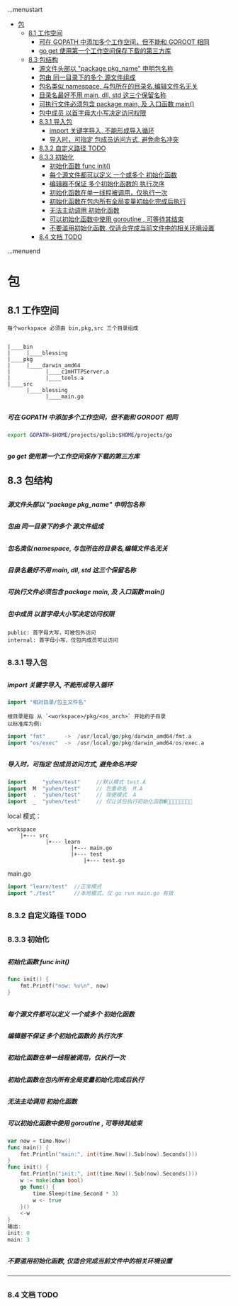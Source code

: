 ...menustart

- [包](#5442dfce9bae4548d3851889266c5381)
    - [8.1 工作空间](#de9cc15b3a9e2ba75fda079cc5b28e1f)
        - [可在 GOPATH 中添加多个工作空间，但不能和 GOROOT 相同](#b3e0604118859c109dd897ac7ae854f8)
        - [go get 使用第一个工作空间保存下载的第三方库](#913047a1d520b9ffb6ca7aec854b966c)
    - [8.3 包结构](#0dbeeae9f285bcc430fd68fe456e41b3)
        - [源文件头部以  "package pkg_name" 申明包名称](#0c04edb05053e4d7e495c33b906f4485)
        - [包由 同一目录下的多个 源文件组成](#6938f144bcee557efd011309c199e35e)
        - [包名类似 namespace, 与包所在的目录名,编辑文件名无关](#e17b159af5c5ad59d85168752c6428f1)
        - [目录名最好不用 main, dll, std 这三个保留名称](#e7c8ec2bebe87fc347307b7aed9b0469)
        - [可执行文件必须包含 package main, 及 入口函数 main()](#aa701bd12fb529e83f40eb243c75e782)
        - [包中成员 以首字母大小写决定访问权限](#f02028bd734d65715515416056124dc4)
        - [8.3.1 导入包](#f62e6d06725318423ee08bd8a4ed2e7d)
            - [import 关键字导入, 不能形成导入循环](#7dba5b53facd739c0eab95743310162a)
            - [导入时，可指定 包成员访问方式, 避免命名冲突](#a6b9ea4812ebe5edb3aeaccc19dbc584)
        - [8.3.2 自定义路径 TODO](#bc316ed1f50721e986d3778dbb98900c)
        - [8.3.3 初始化](#bd32478b325dcb90a9aa82078eb68e07)
            - [初始化函数 func init()](#1c67af6fda4f5fc80c00a7020a74914e)
            - [每个源文件都可以定义 一个或多个 初始化函数](#e0e5e502f607443792fa83dc2e4707db)
            - [编辑器不保证 多个初始化函数的 执行次序](#cd1c90ededc5d3a9ca7a76705db7a874)
            - [初始化函数在单一线程被调用，仅执行一次](#d0e07d685ddabb136c2e116a2d88a07c)
            - [初始化函数在包内所有全局变量初始化完成后执行](#8009dbeb820d7018e73bcf1ff0c7afd1)
            - [无法主动调用 初始化函数](#4d5af1b2778d1d186a0bf2663bfe7186)
            - [可以初始化函数中使用 goroutine , 可等待其结束](#e6bb68503f344f18a7066f6431a5b7a7)
            - [不要滥用初始化函数, 仅适合完成当前文件中的相关环境设置](#688c0716b76107dd51aa2613615246b9)
        - [8.4 文档 TODO](#b99256f3c5776118ab291be9233de98d)

...menuend


<h2 id="5442dfce9bae4548d3851889266c5381"></h2>


# 包




<h2 id="de9cc15b3a9e2ba75fda079cc5b28e1f"></h2>


## 8.1 工作空间

    每个workspace 必须由 bin,pkg,src 三个目录组成


    |____bin
    |     |____blessing
    |____pkg
    |     |____darwin_amd64
    |           |____c1mHTTPServer.a
    |           |____tools.a
    |____src
          |____blessing
                |____main.go


<h2 id="b3e0604118859c109dd897ac7ae854f8"></h2>


##### 可在 GOPATH 中添加多个工作空间，但不能和 GOROOT 相同

```bash
export GOPATH=$HOME/projects/golib:$HOME/projects/go
```

<h2 id="913047a1d520b9ffb6ca7aec854b966c"></h2>


##### go get 使用第一个工作空间保存下载的第三方库


<h2 id="0dbeeae9f285bcc430fd68fe456e41b3"></h2>


## 8.3 包结构

<h2 id="0c04edb05053e4d7e495c33b906f4485"></h2>


##### 源文件头部以  "package pkg_name" 申明包名称
<h2 id="6938f144bcee557efd011309c199e35e"></h2>


##### 包由 同一目录下的多个 源文件组成
<h2 id="e17b159af5c5ad59d85168752c6428f1"></h2>


##### 包名类似 namespace, 与包所在的目录名,编辑文件名无关
<h2 id="e7c8ec2bebe87fc347307b7aed9b0469"></h2>


##### 目录名最好不用 main, dll, std 这三个保留名称
<h2 id="aa701bd12fb529e83f40eb243c75e782"></h2>


##### 可执行文件必须包含 package main, 及 入口函数 main()
<h2 id="f02028bd734d65715515416056124dc4"></h2>


##### 包中成员 以首字母大小写决定访问权限

    public: 首字母大写，可被包外访问
    internal: 首字母小写，仅包内成员可以访问

<h2 id="f62e6d06725318423ee08bd8a4ed2e7d"></h2>


### 8.3.1 导入包

<h2 id="7dba5b53facd739c0eab95743310162a"></h2>


##### import 关键字导入, 不能形成导入循环

```go
import "相对目录/包主文件名"
```

    根目录是指 从 `<workspace>/pkg/<os_arch>` 开始的子目录
    以标准库为例:

```go
import "fmt"      ->  /usr/local/go/pkg/darwin_amd64/fmt.a
import "os/exec"  ->  /usr/local/go/pkg/darwin_amd64/os/exec.a
```

<h2 id="a6b9ea4812ebe5edb3aeaccc19dbc584"></h2>


##### 导入时，可指定 包成员访问方式, 避免命名冲突

```go
import     "yuhen/test"     //默认模式 test.A
import  M  "yuhen/test"     // 包重命名  M.A
import  .  "yuhen/test"     // 简便模式  A
import  _  "yuhen/test"     // 仅让该包执行初始化函数�􏱍􏱎􏴄􏳷􏳔􏳃􏰃􏰌
```

local 模式：

    workspace
        |+--- src
                |+--- learn
                        |+--- main.go 
                        |+--- test
                            |+--- test.go


main.go
```go
import "learn/test"  //正常模式
import "./test"      //本地模式，仅 go run main.go 有效
```


<h2 id="bc316ed1f50721e986d3778dbb98900c"></h2>


### 8.3.2 自定义路径 TODO

<h2 id="bd32478b325dcb90a9aa82078eb68e07"></h2>


### 8.3.3 初始化

<h2 id="1c67af6fda4f5fc80c00a7020a74914e"></h2>


##### 初始化函数 func init() 

```go
func init() {
    fmt.Printf("now: %v\n", now)
}
```

<h2 id="e0e5e502f607443792fa83dc2e4707db"></h2>


##### 每个源文件都可以定义 一个或多个 初始化函数
<h2 id="cd1c90ededc5d3a9ca7a76705db7a874"></h2>


##### 编辑器不保证 多个初始化函数的 执行次序
<h2 id="d0e07d685ddabb136c2e116a2d88a07c"></h2>


##### 初始化函数在单一线程被调用，仅执行一次
<h2 id="8009dbeb820d7018e73bcf1ff0c7afd1"></h2>


##### 初始化函数在包内所有全局变量初始化完成后执行
<h2 id="4d5af1b2778d1d186a0bf2663bfe7186"></h2>


##### 无法主动调用 初始化函数
<h2 id="e6bb68503f344f18a7066f6431a5b7a7"></h2>


##### 可以初始化函数中使用 goroutine , 可等待其结束

```go
var now = time.Now()
func main() {
    fmt.Println("main:", int(time.Now().Sub(now).Seconds()))
}
func init() {
    fmt.Println("init:", int(time.Now().Sub(now).Seconds()))
    w := make(chan bool)
    go func() {
        time.Sleep(time.Second * 3)
        w <- true
    }()
    <-w 
}
输出:
init: 0
main: 3
```

<h2 id="688c0716b76107dd51aa2613615246b9"></h2>


##### 不要滥用初始化函数, 仅适合完成当前文件中的相关环境设置

---

<h2 id="b99256f3c5776118ab291be9233de98d"></h2>


### 8.4 文档 TODO

